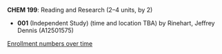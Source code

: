 **CHEM 199**: Reading and Research (2–4 units, by 2)

- **001** (Independent Study) (time and location TBA) by Rinehart, Jeffrey Dennis (A12501575)

[Enrollment numbers over time](./CHEM199.tsv)
